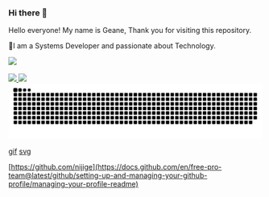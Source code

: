 ### Hi there 👋
 <p>Hello everyone! My name is Geane,  Thank you for visiting this repository.</p>
 <p> 🔭I am a Systems Developer and passionate about Technology.</p>
 <div>

[<img src="https://img.shields.io/badge/linkedin-%230077B5.svg?&style=for-the-badge&logo=linkedin&logoColor=white" />](https://www.linkedin.com/in/geane-ferreira-pereira-nijige) 

</div>
<div>
 
<a href="https://github.com/nijige">
<img height="180em" src="https://github-readme-stats.vercel.app/api/top-langs/?username=nijige&layout=compact&langs_count=7&theme=dracula"/>
<img height="180em" src="https://github-readme-stats.vercel.app/api?username=nijige&show_icons=true&theme=dracula&include_all_commits=true&count_private=true"/>
</div>



<picture>
  <source
    media="(prefers-color-scheme: dark)"
    srcset="https://raw.githubusercontent.com/platane/snk/output/github-contribution-grid-snake-dark.svg"
  />
  <source
    media="(prefers-color-scheme: light)"
    srcset="https://raw.githubusercontent.com/platane/snk/output/github-contribution-grid-snake.svg"
  />
  <img
    alt="github contribution grid snake animation"
    src="https://raw.githubusercontent.com/platane/snk/output/github-contribution-grid-snake.svg"
  />
</picture>



 [gif](https://github.com/Platane/snk/raw/output/github-contribution-grid-snake.gif) 
 [svg](https://github.com/Platane/snk/raw/output/github-contribution-grid-snake.svg) 

 [https://github.com/nijige](https://docs.github.com/en/free-pro-team@latest/github/setting-up-and-managing-your-github-profile/managing-your-profile-readme)
